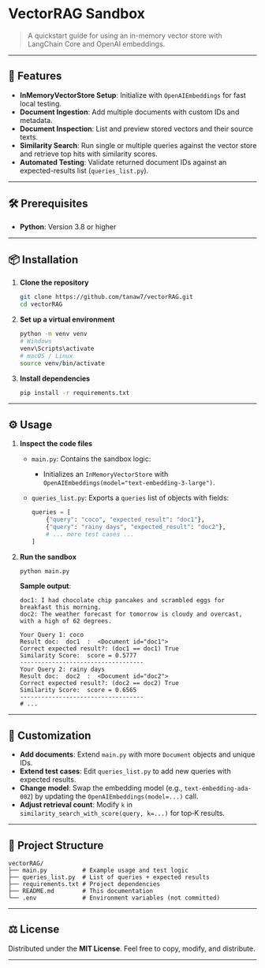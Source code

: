 # VectorRAG Sandbox

> A quickstart guide for using an in-memory vector store with LangChain Core and OpenAI embeddings.

---

## 🚀 Features

- **InMemoryVectorStore Setup**: Initialize with `OpenAIEmbeddings` for fast local testing.  
- **Document Ingestion**: Add multiple documents with custom IDs and metadata.  
- **Document Inspection**: List and preview stored vectors and their source texts.  
- **Similarity Search**: Run single or multiple queries against the vector store and retrieve top hits with similarity scores.  
- **Automated Testing**: Validate returned document IDs against an expected-results list (`queries_list.py`).

---

## 🛠️ Prerequisites

- **Python**: Version 3.8 or higher

---

## 📦 Installation

1. **Clone the repository**
   ```bash
   git clone https://github.com/tanaw7/vectorRAG.git
   cd vectorRAG
   ```

2. **Set up a virtual environment**
   ```bash
   python -m venv venv
   # Windows
   venv\Scripts\activate
   # macOS / Linux
   source venv/bin/activate
   ```

3. **Install dependencies**
   ```bash
   pip install -r requirements.txt
   ```
---

## ⚙️ Usage

1. **Inspect the code files**
   - `main.py`: Contains the sandbox logic:
     - Initializes an `InMemoryVectorStore` with `OpenAIEmbeddings(model="text-embedding-3-large")`.

   - `queries_list.py`: Exports a `queries` list of objects with fields:
     ```python
     queries = [
         {"query": "coco", "expected_result": "doc1"},
         {"query": "rainy days", "expected_result": "doc2"},
         # ... more test cases ...
     ]
     ```

2. **Run the sandbox**
   ```bash
   python main.py
   ```
   **Sample output**:
   ```text
   doc1: I had chocolate chip pancakes and scrambled eggs for breakfast this morning.
   doc2: The weather forecast for tomorrow is cloudy and overcast, with a high of 62 degrees.

   Your Query 1: coco
   Result doc:  doc1  :  <Document id="doc1">
   Correct expected result?: (doc1 == doc1) True
   Similarity Score:  score = 0.5777
   -----------------------------------
   Your Query 2: rainy days
   Result doc:  doc2  :  <Document id="doc2">
   Correct expected result?: (doc2 == doc2) True
   Similarity Score:  score = 0.6565
   -----------------------------------
   # ...
   ```

---

## 🔧 Customization

- **Add documents**: Extend `main.py` with more `Document` objects and unique IDs.  
- **Extend test cases**: Edit `queries_list.py` to add new queries with expected results.  
- **Change model**: Swap the embedding model (e.g., `text-embedding-ada-002`) by updating the `OpenAIEmbeddings(model=...)` call.  
- **Adjust retrieval count**: Modify `k` in `similarity_search_with_score(query, k=...)` for top‑K results.

---

## 📁 Project Structure

```plaintext
vectorRAG/
├── main.py          # Example usage and test logic
├── queries_list.py  # List of queries + expected results
├── requirements.txt # Project dependencies
├── README.md        # This documentation
└── .env             # Environment variables (not committed)
```

---

## ⚖️ License

Distributed under the **MIT License**. Feel free to copy, modify, and distribute.

---

